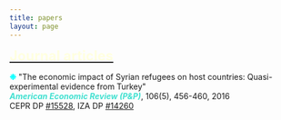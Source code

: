 ```yaml
---
title: papers
layout: page
---
```


<p><font size="+2"><b><u><font color="LightYellow">Journal articles</font></u></b></font></p>

<p><b><font color="Aqua">&#10057;</font></b> "The economic impact of Syrian refugees on host countries: Quasi-experimental evidence from
Turkey"
<br><i><b><font color="Turquoise">American Economic Review (P&P)</font></b></i>, 106(5), 456-460, 2016
<br>CEPR DP <a href="https://cepr.org/publications/dp15528">#15528</a>, IZA DP <a href="https://docs.iza.org/dp14260.pdf">#14260</a>
